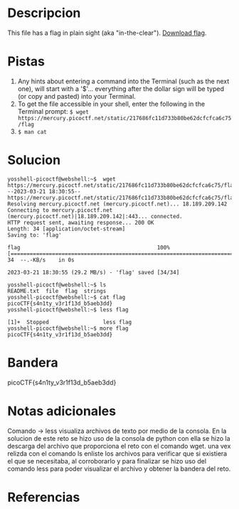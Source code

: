 # Descripcion
This file has a flag in plain sight (aka "in-the-clear"). [Download flag](https://mercury.picoctf.net/static/217686fc11d733b80be62dcfcfca6c75/flag).


# Pistas
1. Any hints about entering a command into the Terminal (such as the next one), will start with a '$'... everything after the dollar sign will be typed (or copy and pasted) into your Terminal.
2. To get the file accessible in your shell, enter the following in the Terminal prompt: `$ wget https://mercury.picoctf.net/static/217686fc11d733b80be62dcfcfca6c75/flag`
3. `$ man cat`

# Solucion
```
yosshell-picoctf@webshell:~$  wget https://mercury.picoctf.net/static/217686fc11d733b80be62dcfcfca6c75/flag
--2023-03-21 18:30:55--  https://mercury.picoctf.net/static/217686fc11d733b80be62dcfcfca6c75/flag
Resolving mercury.picoctf.net (mercury.picoctf.net)... 18.189.209.142
Connecting to mercury.picoctf.net (mercury.picoctf.net)|18.189.209.142|:443... connected.
HTTP request sent, awaiting response... 200 OK
Length: 34 [application/octet-stream]
Saving to: 'flag'

flag                                           100%[===================================================================================================>]      34  --.-KB/s    in 0s      

2023-03-21 18:30:55 (29.2 MB/s) - 'flag' saved [34/34]

yosshell-picoctf@webshell:~$ ls  
README.txt  file  flag  strings
yosshell-picoctf@webshell:~$ cat flag
picoCTF{s4n1ty_v3r1f13d_b5aeb3dd}
yosshell-picoctf@webshell:~$ less flag

[1]+  Stopped                 less flag
yosshell-picoctf@webshell:~$ more flag
picoCTF{s4n1ty_v3r1f13d_b5aeb3dd}
```

# Bandera
picoCTF{s4n1ty_v3r1f13d_b5aeb3dd}

# Notas adicionales
Comando -> less visualiza archivos de texto por medio de la consola.
En la solucion de este reto se hizo uso de la consola de python
con ella se hizo la descarga del archivo que proporciona el reto con el comando wget. una vex relizda con el comando ls enliste los archivos para verificar que si existiera el que se necesitaba, al corroborarlo y para finalizar se hizo uso del comando less para poder visualizar el archivo y obtener la bandera del reto.


# Referencias